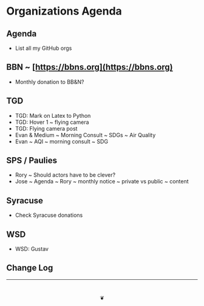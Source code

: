 # Organizations Agenda

## Agenda

* List all my GitHub orgs

## BBN ~ [https://bbns.org](https://bbns.org)

* Monthly donation to BB&N?

## TGD

* TGD: Mark on Latex to Python
* TGD: Hover 1 ~ flying camera
* TGD: Flying camera post
* Evan & Medium ~ Morning Consult ~ SDGs ~ Air Quality
* Evan ~ AQI ~ morning consult ~ SDG

## SPS / Paulies

* Rory ~ Should actors have to be clever?
* Jose ~ Agenda ~ Rory ~ monthly notice ~ private vs public ~ content

## Syracuse

* Check Syracuse donations

## WSD

* WSD: Gustav  

## Change Log

***

# 

<center title="hello!"><a href="javascript:main.window.scrollTo(0,0);" style="text-decoration:none;">❦</a></center>
